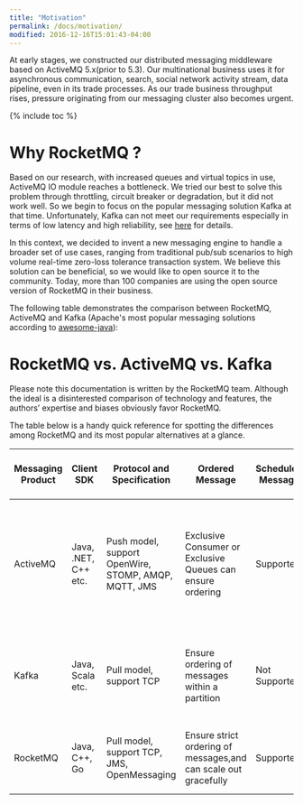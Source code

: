 ```yaml
---
title: "Motivation"
permalink: /docs/motivation/
modified: 2016-12-16T15:01:43-04:00
---
```


At early stages, we constructed our distributed messaging middleware based on ActiveMQ 5.x(prior to 5.3). Our 
multinational business uses it for asynchronous communication, search, social network activity stream, data pipeline,
even in its trade processes. As our trade business throughput rises, pressure originating from our messaging cluster
also becomes urgent.

{% include toc %}

# Why RocketMQ ?

Based on our research, with increased queues and virtual topics in use, ActiveMQ IO module reaches a bottleneck. We 
tried our best to solve this problem through throttling, circuit breaker or degradation, but it did not work well. So 
we begin to focus on the popular messaging solution Kafka at that time. Unfortunately, Kafka can not meet our 
requirements especially in terms of low latency and high reliability, see [here](/rocketmq/how-to-support-more-queues-in-rocketmq/) for details.

In this context, we decided to invent a new messaging engine to handle a broader set of use cases, ranging from 
traditional pub/sub scenarios to high volume real-time zero-loss tolerance transaction system. We believe this solution
can be beneficial, so we would like to open source it to the community. Today, more than 100 companies are using the 
open source version of RocketMQ in their business. 

The following table demonstrates the comparison between RocketMQ, ActiveMQ and Kafka (Apache's most popular messaging solutions according to [awesome-java](https://github.com/akullpp/awesome-java)):

# RocketMQ vs. ActiveMQ vs. Kafka

Please note this documentation is written by the RocketMQ team. Although the ideal is a disinterested comparison of technology and features, the authors’ expertise and biases obviously favor RocketMQ.

The table below is a handy quick reference for spotting the differences among RocketMQ and its most popular alternatives at a glance.

| Messaging Product|Client SDK| Protocol and Specification | Ordered Message  | Scheduled Message | Batched Message |BroadCast Message| Message Filter|Server Triggered Redelivery|Message Storage|Message Retroactive|Message Priority|High Availability and Failover|Message Track|Configuration|Management and Operation Tools|
| -------|--------|--------|-----|-----|-----|-----|-----|-----|-----|-----|-----|-----|-----|-----|-----|
| ActiveMQ|Java, .NET, C++ etc. |Push model, support OpenWire, STOMP, AMQP, MQTT, JMS|Exclusive Consumer or Exclusive Queues can ensure ordering|Supported|Not Supported|Supported|Supported|Not Supported|Supports very fast persistence using JDBC along with a high performance journal，such as levelDB, kahaDB|Supported|Supported|Supported, depending on storage,if using kahadb it requires a ZooKeeper server|Not Supported|The default configuration is low level, user need to optimize the configuration parameters|Supported|
| Kafka      | Java, Scala etc.|Pull model, support TCP|Ensure ordering of messages within a partition|Not Supported|Supported, with async producer|Not Supported|Supported, you can use Kafka Streams to filter messages|Not Supported|High performance file storage|Supported offset indicate|Not Supported|Supported, requires a ZooKeeper server|Not Supported|Kafka uses key-value pairs format for configuration. These values can be supplied either from a file or programmatically.|Supported, use terminal command to expose core metrics|
| RocketMQ      |Java, C++, Go |Pull model, support TCP, JMS, OpenMessaging|Ensure strict ordering of messages,and can scale out gracefully|Supported|Supported, with sync mode to avoid message loss|Supported|Supported, property filter expressions based on SQL92|Supported|High performance and low latency file storage|Supported timestamp and offset two indicates|Not Supported|Supported, Master-Slave model, without another kit|Supported|Work out of box,user only need to pay attention to a few configurations|Supported, rich web and terminal command to expose core metrics|